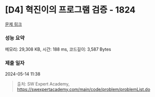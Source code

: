 # [D4] 혁진이의 프로그램 검증 - 1824 

[문제 링크](https://swexpertacademy.com/main/code/problem/problemDetail.do?contestProbId=AV4yLUiKDUoDFAUx) 

### 성능 요약

메모리: 29,308 KB, 시간: 188 ms, 코드길이: 3,587 Bytes

### 제출 일자

2024-05-14 11:38



> 출처: SW Expert Academy, https://swexpertacademy.com/main/code/problem/problemList.do